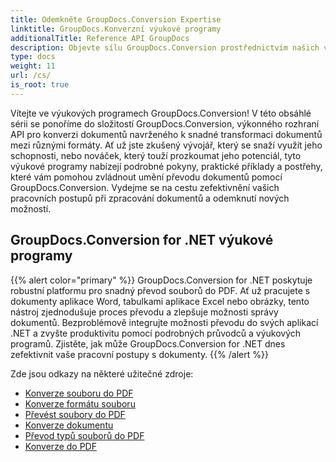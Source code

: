 ```yaml
---
title: Odemkněte GroupDocs.Conversion Expertise
linktitle: GroupDocs.Konverzní výukové programy
additionalTitle: Reference API GroupDocs
description: Objevte sílu GroupDocs.Conversion prostřednictvím našich výukových programů. Naučte se snadno převádět dokumenty mezi formáty pro bezproblémovou integraci pracovních postupů.
type: docs
weight: 11
url: /cs/
is_root: true
---
```


Vítejte ve výukových programech GroupDocs.Conversion! V této obsáhlé sérii se ponoříme do složitostí GroupDocs.Conversion, výkonného rozhraní API pro konverzi dokumentů navrženého k snadné transformaci dokumentů mezi různými formáty. Ať už jste zkušený vývojář, který se snaží využít jeho schopnosti, nebo nováček, který touží prozkoumat jeho potenciál, tyto výukové programy nabízejí podrobné pokyny, praktické příklady a postřehy, které vám pomohou zvládnout umění převodu dokumentů pomocí GroupDocs.Conversion. Vydejme se na cestu zefektivnění vašich pracovních postupů při zpracování dokumentů a odemknutí nových možností.

## GroupDocs.Conversion for .NET výukové programy
{{% alert color="primary" %}}
GroupDocs.Conversion for .NET poskytuje robustní platformu pro snadný převod souborů do PDF. Ať už pracujete s dokumenty aplikace Word, tabulkami aplikace Excel nebo obrázky, tento nástroj zjednodušuje proces převodu a zlepšuje možnosti správy dokumentů. Bezproblémově integrujte možnosti převodu do svých aplikací .NET a zvyšte produktivitu pomocí podrobných průvodců a výukových programů. Zjistěte, jak může GroupDocs.Conversion for .NET dnes zefektivnit vaše pracovní postupy s dokumenty.
{{% /alert %}}

Zde jsou odkazy na některé užitečné zdroje:
 
- [Konverze souboru do PDF](./net/file-conversion-to-pdf/)
- [Konverze formátu souboru](./net/file-format-conversion-tutorials/)
- [Převést soubory do PDF](./net/convert-files-to-pdf/)
- [Konverze dokumentu](./net/document-conversion/)
- [Převod typů souborů do PDF](./net/converting-file-types-to-pdf/)
- [Konverze do PDF](./net/pdf-conversion/)
